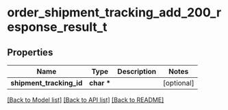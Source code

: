 # order_shipment_tracking_add_200_response_result_t

## Properties
Name | Type | Description | Notes
------------ | ------------- | ------------- | -------------
**shipment_tracking_id** | **char \*** |  | [optional] 

[[Back to Model list]](../README.md#documentation-for-models) [[Back to API list]](../README.md#documentation-for-api-endpoints) [[Back to README]](../README.md)


